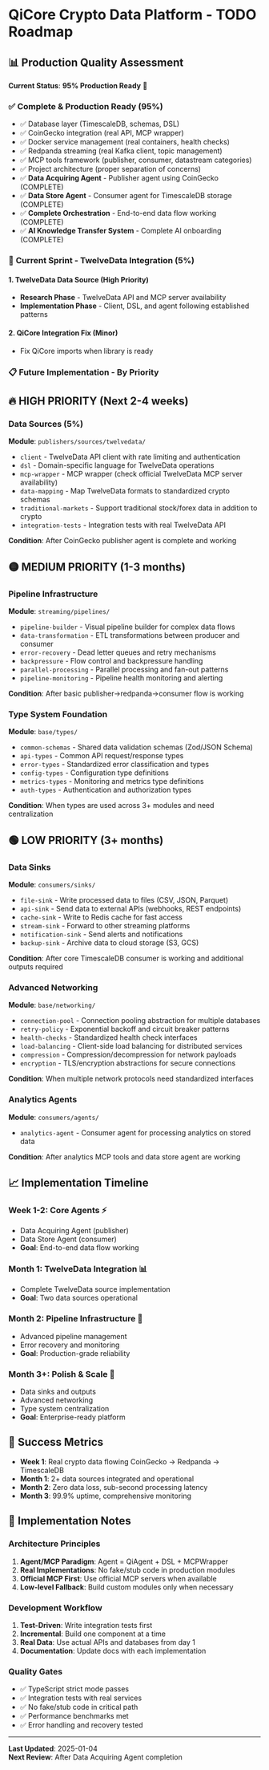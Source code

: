 # QiCore Crypto Data Platform - TODO Roadmap

## 📊 Production Quality Assessment

**Current Status**: **95% Production Ready** 🎯

### ✅ **Complete & Production Ready (95%)**
- ✅ Database layer (TimescaleDB, schemas, DSL)
- ✅ CoinGecko integration (real API, MCP wrapper)
- ✅ Docker service management (real containers, health checks)
- ✅ Redpanda streaming (real Kafka client, topic management)
- ✅ MCP tools framework (publisher, consumer, datastream categories)
- ✅ Project architecture (proper separation of concerns)
- ✅ **Data Acquiring Agent** - Publisher agent using CoinGecko (COMPLETE)
- ✅ **Data Store Agent** - Consumer agent for TimescaleDB storage (COMPLETE)
- ✅ **Complete Orchestration** - End-to-end data flow working (COMPLETE)
- ✅ **AI Knowledge Transfer System** - Complete AI onboarding (COMPLETE)

### 🔄 **Current Sprint - TwelveData Integration (5%)**

#### 1. TwelveData Data Source (High Priority)
- **Research Phase** - TwelveData API and MCP server availability
- **Implementation Phase** - Client, DSL, and agent following established patterns

#### 2. QiCore Integration Fix (Minor)
- Fix QiCore imports when library is ready

### 📋 **Future Implementation - By Priority**

## 🔥 **HIGH PRIORITY** (Next 2-4 weeks)

### Data Sources (5%)
**Module**: `publishers/sources/twelvedata/`
- `client` - TwelveData API client with rate limiting and authentication
- `dsl` - Domain-specific language for TwelveData operations  
- `mcp-wrapper` - MCP wrapper (check official TwelveData MCP server availability)
- `data-mapping` - Map TwelveData formats to standardized crypto schemas
- `traditional-markets` - Support traditional stock/forex data in addition to crypto
- `integration-tests` - Integration tests with real TwelveData API

**Condition**: After CoinGecko publisher agent is complete and working

## 🟡 **MEDIUM PRIORITY** (1-3 months)

### Pipeline Infrastructure
**Module**: `streaming/pipelines/`
- `pipeline-builder` - Visual pipeline builder for complex data flows
- `data-transformation` - ETL transformations between producer and consumer
- `error-recovery` - Dead letter queues and retry mechanisms
- `backpressure` - Flow control and backpressure handling
- `parallel-processing` - Parallel processing and fan-out patterns
- `pipeline-monitoring` - Pipeline health monitoring and alerting

**Condition**: After basic publisher→redpanda→consumer flow is working

### Type System Foundation
**Module**: `base/types/`
- `common-schemas` - Shared data validation schemas (Zod/JSON Schema)
- `api-types` - Common API request/response types
- `error-types` - Standardized error classification and types
- `config-types` - Configuration type definitions
- `metrics-types` - Monitoring and metrics type definitions
- `auth-types` - Authentication and authorization types

**Condition**: When types are used across 3+ modules and need centralization

## 🟢 **LOW PRIORITY** (3+ months)

### Data Sinks
**Module**: `consumers/sinks/`
- `file-sink` - Write processed data to files (CSV, JSON, Parquet)
- `api-sink` - Send data to external APIs (webhooks, REST endpoints)
- `cache-sink` - Write to Redis cache for fast access
- `stream-sink` - Forward to other streaming platforms
- `notification-sink` - Send alerts and notifications
- `backup-sink` - Archive data to cloud storage (S3, GCS)

**Condition**: After core TimescaleDB consumer is working and additional outputs required

### Advanced Networking
**Module**: `base/networking/`
- `connection-pool` - Connection pooling abstraction for multiple databases
- `retry-policy` - Exponential backoff and circuit breaker patterns
- `health-checks` - Standardized health check interfaces
- `load-balancing` - Client-side load balancing for distributed services
- `compression` - Compression/decompression for network payloads
- `encryption` - TLS/encryption abstractions for secure connections

**Condition**: When multiple network protocols need standardized interfaces

### Analytics Agents
**Module**: `consumers/agents/`
- `analytics-agent` - Consumer agent for processing analytics on stored data

**Condition**: After analytics MCP tools and data store agent are working

## 📈 **Implementation Timeline**

### Week 1-2: Core Agents ⚡
- Data Acquiring Agent (publisher)
- Data Store Agent (consumer)
- **Goal**: End-to-end data flow working

### Month 1: TwelveData Integration 📊
- Complete TwelveData source implementation
- **Goal**: Two data sources operational

### Month 2: Pipeline Infrastructure 🚰
- Advanced pipeline management
- Error recovery and monitoring
- **Goal**: Production-grade reliability

### Month 3+: Polish & Scale 🚀
- Data sinks and outputs
- Advanced networking
- Type system centralization
- **Goal**: Enterprise-ready platform

## 🎯 **Success Metrics**

- **Week 1**: Real crypto data flowing CoinGecko → Redpanda → TimescaleDB
- **Month 1**: 2+ data sources integrated and operational
- **Month 2**: Zero data loss, sub-second processing latency
- **Month 3**: 99.9% uptime, comprehensive monitoring

## 🔧 **Implementation Notes**

### Architecture Principles
1. **Agent/MCP Paradigm**: Agent = QiAgent + DSL + MCPWrapper
2. **Real Implementations**: No fake/stub code in production modules
3. **Official MCP First**: Use official MCP servers when available
4. **Low-level Fallback**: Build custom modules only when necessary

### Development Workflow
1. **Test-Driven**: Write integration tests first
2. **Incremental**: Build one component at a time
3. **Real Data**: Use actual APIs and databases from day 1
4. **Documentation**: Update docs with each implementation

### Quality Gates
- ✅ TypeScript strict mode passes
- ✅ Integration tests with real services
- ✅ No fake/stub code in critical path
- ✅ Performance benchmarks met
- ✅ Error handling and recovery tested

---

**Last Updated**: 2025-01-04  
**Next Review**: After Data Acquiring Agent completion